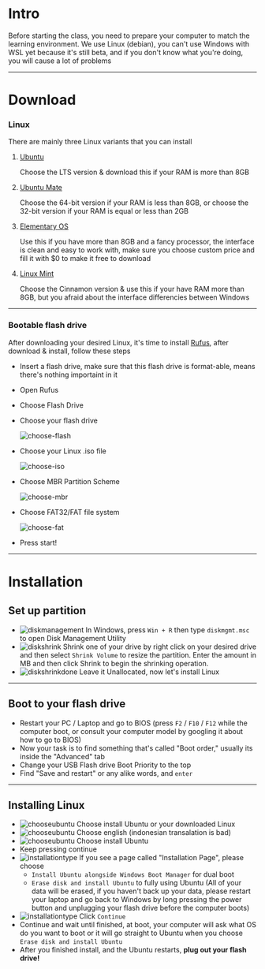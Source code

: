 # Intro
Before starting the class, you need to prepare your computer to match the learning environment. We use Linux (debian), you can't use Windows with WSL yet because it's still beta, and if you don't know what you're doing, you will cause a lot of problems

----------
# Download
### Linux
There are mainly three Linux variants that you can install
1. [Ubuntu](https://ubuntu.com/#download)
   
   Choose the LTS version & download this if your RAM is more than 8GB
2. [Ubuntu Mate](https://ubuntu-mate.org/download/)
   
   Choose the 64-bit version if your RAM is less than 8GB, or choose the 32-bit version if your RAM is equal or less than 2GB
3. [Elementary OS](https://elementary.io/)

   Use this if you have more than 8GB and a fancy processor, the interface is clean and easy to work with, make sure you choose custom price and fill it with $0 to make it free to download
4. [Linux Mint](https://www.linuxmint.com/download.php)
   
   Choose the Cinnamon version & use this if your have RAM more than 8GB, but you afraid about the interface differencies between Windows
----------
### Bootable flash drive
After downloading your desired Linux, it's time to install [Rufus](https://rufus.ie/), after download & install, follow these steps
- Insert a flash drive, make sure that this flash drive is format-able, means there's nothing importaint in it
- Open Rufus
- Choose Flash Drive
- Choose your flash drive
  
  ![choose-flash](./installation/choose-flash.png)
- Choose your Linux .iso file
  
  ![choose-iso](./installation/choose-iso.png)
- Choose MBR Partition Scheme
  
  ![choose-mbr](./installation/choose-mbr.png)
- Choose FAT32/FAT file system
  
  ![choose-fat](./installation/choose-fat.png)
- Press start!
----------
# Installation
## Set up partition
- ![diskmanagement](./installation/diskmanagement.png)
  In Windows, press `Win + R` then type `diskmgmt.msc` to open Disk Management Utility
- ![diskshrink](./installation/diskshrink.png)
  Shrink one of your drive by right click on your desired drive and then select `Shrink Volume` to resize the partition. Enter the amount in MB and then click Shrink to begin the shrinking operation.
- ![diskshrinkdone](./installation/diskshrinkdone.png)
  Leave it Unallocated, now let's install Linux
----------
## Boot to your flash drive
- Restart your PC / Laptop and go to BIOS (press `F2` / `F10` / `F12` while the computer boot, or consult your computer model by googling it about how to go to BIOS)
- Now your task is to find something that's called "Boot order," usually its inside the "Advanced" tab
- Change your USB Flash drive Boot Priority to the top
- Find "Save and restart" or any alike words, and `enter`
----------
## Installing Linux
- ![chooseubuntu](./installation/chooseubuntu.png)
  Choose install Ubuntu or your downloaded Linux
- ![chooseubuntu](./installation/chooselang.png)
  Choose english (indonesian transalation is bad)
- ![chooseubuntu](./installation/insatllubuntu.png)
  Choose install Ubuntu
- Keep pressing continue
- ![installationtype](./installation/installationtype.png)
  If you see a page called "Installation Page", please choose
    - `Install Ubuntu alongside Windows Boot Manager` for dual boot
    - `Erase disk and install Ubuntu` to fully using Ubuntu (All of your data will be erased, if you haven't back up your data, please restart your laptop and go back to Windows by long pressing the power button and unplugging your flash drive before the computer boots)
- ![installationtype](./installation/continueinstallubuntu.png)
  Click `Continue`
- Continue and wait until finished, at boot, your computer will ask what OS do you want to boot or it will go straight to Ubuntu when you choose `Erase disk and install Ubuntu`
- After you finished install, and the Ubuntu restarts, **plug out your flash drive!**